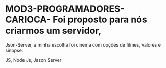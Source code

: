 # MOD3-PROGRAMADORES-CARIOCA- Foi proposto para nós criarmos um servidor,
 Json-Server, a minha escolha foi cinema com opções de filmes, valores e sinopse.

JS, Node Js, Jason Server 
